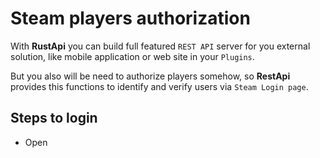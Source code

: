 # Steam players authorization

With **RustApi** you can build full featured `REST API` server for you external solution, like mobile application or web site in your `Plugins`.

But you also will be need to authorize players somehow, so **RestApi** provides this functions to identify and verify users via `Steam Login page`.

## Steps to login
- Open